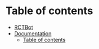 # Table of contents

* [RCTBot](README.md)
* [Documentation](docs/README.md)
  * [Table of contents](docs/summary.md)

